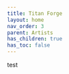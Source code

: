 ```yaml
---
title: Titan Forge
layout: home
nav_order: 3
parent: Artists
has_children: true
has_toc: false
---
```

test
